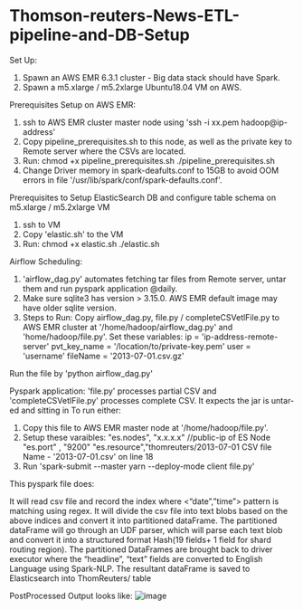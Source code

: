# Thomson-reuters-News-ETL-pipeline-and-DB-Setup
Set Up:
1. Spawn an AWS EMR 6.3.1 cluster - Big data stack should have Spark.
2. Spawn a m5.xlarge / m5.2xlarge Ubuntu18.04 VM on AWS.

Prerequisites Setup on AWS EMR:
1. ssh to AWS EMR cluster master node using 
'ssh -i xx.pem hadoop@ip-address'
2. Copy pipeline_prerequisites.sh to this node, as well as the private key to Remote server where the CSVs are located.
3. Run:
chmod +x pipeline_prerequisites.sh
./pipeline_prerequisites.sh
4. Change Driver memory in spark-deafults.conf to 15GB to avoid OOM errors in file '/usr/lib/spark/conf/spark-defaults.conf'.

Prerequisites to Setup ElasticSearch DB and configure table schema on m5.xlarge / m5.2xlarge VM
1. ssh to VM
2. Copy 'elastic.sh' to the VM
3. Run:
chmod +x elastic.sh
./elastic.sh

Airflow Scheduling:
1. 'airflow_dag.py' automates fetching tar files from Remote server, untar them and run pyspark application @daily.
2. Make sure sqlite3 has version > 3.15.0. AWS EMR default image may have older sqlite version.
3. Steps to Run:
Copy airflow_dag.py, file.py / completeCSVetlFile.py to AWS EMR cluster at '/home/hadoop/airflow_dag.py' and 'home/hadoop/file.py'.
Set these variables:
  ip = 'ip-address-remote-server'
  pvt_key_name = '/location/to/private-key.pem'
  user = 'username'
  fileName = '2013-07-01.csv.gz'
  
Run the file by 'python airflow_dag.py'

Pyspark application:
'file.py' processes partial CSV and 'completeCSVetlFile.py' processes complete CSV. It expects the jar is untar-ed and sitting in
To run either:
1. Copy this file to AWS EMR master node at '/home/hadoop/file.py'. 
2. Setup these varaibles:
  "es.nodes",  "x.x.x.x" //public-ip of ES Node
  "es.port" , "9200"
  "es.resource","thomreuters/2013-07-01 
   CSV file Name - '2013-07-01.csv' on line 18
 3. Run 
 'spark-submit --master yarn --deploy-mode client file.py'
 
 This pyspark file does:
 
It will read csv file and record the index where <“date”,”time”> pattern is matching using regex.
It will divide the csv file into text blobs based on the above indices and convert it into partitioned dataFrame. 
The partitioned dataFrame will go through an UDF parser, which will parse each text blob and convert it into a structured format Hash(19 fields+ 1 field for shard routing region).
The partitioned DataFrames are brought back to driver executor where the “headline”, “text” fields are converted to English Language using Spark-NLP.
The resultant dataFrame is saved to Elasticsearch into ThomReuters/<csv-date-date> table

  

PostProcessed Output looks like:
  ![image](https://user-images.githubusercontent.com/28540487/156979599-2703d4d2-feac-4e96-a71c-ae1841ea6a50.png)
